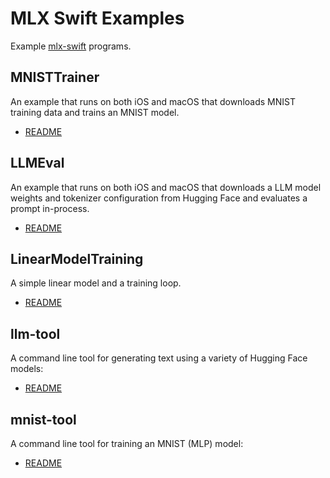 # MLX Swift Examples

Example [mlx-swift](https://github.com/ml-explore/mlx-swift) programs.

## MNISTTrainer

An example that runs on both iOS and macOS that downloads MNIST training
data and trains an MNIST model.

- [README](Applications/MNISTTrainer/README.md)

## LLMEval

An example that runs on both iOS and macOS that downloads a LLM model
weights and tokenizer configuration from Hugging Face and evaluates
a prompt in-process.

- [README](Applications/LLMEval/README.md)

## LinearModelTraining

A simple linear model and a training loop.

- [README](Tools/LinearModelTraining/README.md)

## llm-tool

A command line tool for generating text using a variety of Hugging Face models:

- [README](Tools/llm-tool/README.md)

## mnist-tool

A command line tool for training an MNIST (MLP) model:

- [README](Tools/mnist-tool/README.md)

